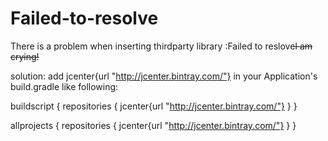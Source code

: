 # Failed-to-resolve
There  is a problem when inserting thirdparty library :Failed to reslove~~I am crying!~~

solution:
add jcenter{url "http://jcenter.bintray.com/"} in your Application's build.gradle like following:


buildscript {
    repositories {
        jcenter{url "http://jcenter.bintray.com/"}
    }
}


allprojects {
    repositories {
        jcenter{url "http://jcenter.bintray.com/"}
    }
}
